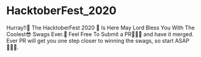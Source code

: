 # HacktoberFest_2020
 Hurray!!🥳 The HacktoberFest 2020 🧛 Is Here May Lord Bless You With The Coolest😎 Swags Ever.👕 Feel Free To Submit a PR🧑🏻‍💻 and have it merged. Ever PR will get you one step closer to winning the swags, so start ASAP👨🏻‍💻.
